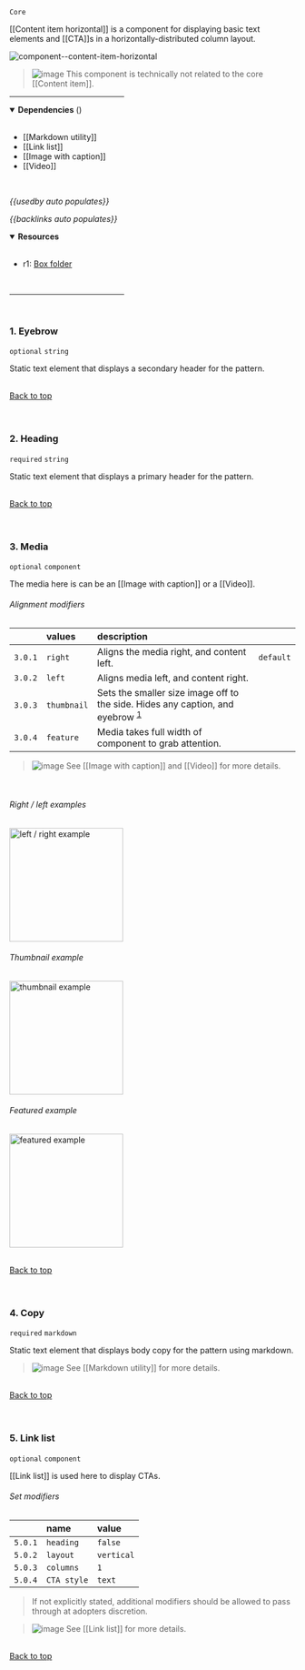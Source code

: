 `Core` <!-- category start --><!-- category end -->

[[Content item horizontal]] is a component for displaying basic text elements
and [[CTA]]s in a horizontally-distributed column layout.

![component--content-item-horizontal](https://user-images.githubusercontent.com/3793636/138167447-f1b4b258-6d65-4e60-b4b7-087fb3107db6.jpg)

> ![image](https://user-images.githubusercontent.com/3793636/117874180-493bdb80-b266-11eb-8945-dde0d95431d6.png)
> This component is technically not related to the core [[Content item]].

<hr width="40%" />

<!-- toc start open="true" depthStart="3" depthEnd="5" --><!-- toc end -->

<details open="true">
  <summary><strong>Dependencies</strong> (<!-- dependencyCount start --><!-- dependencyCount end -->)</summary><br />

- [[Markdown utility]]
- [[Link list]]
- [[Image with caption]]
- [[Video]]

<br />
</details>

<!-- usedby start -->

_{{usedby auto populates}}_

<!-- usedby end -->

<!-- backlinks start -->

_{{backlinks auto populates}}_

<!-- backlinks end -->

<a name="resources"></a>

<details open="true">
  <summary><strong>Resources</strong></summary><br />

- r1: [Box folder](https://ibm.ent.box.com/folder/112262788897)

<br />
</details>

<hr width="40%" />

<br />

### 1. Eyebrow

`optional` `string`

Static text element that displays a secondary header for the pattern.

<br />[Back to top](#wiki-wrapper)<br /><br /><br />

### 2. Heading

`required` `string`

Static text element that displays a primary header for the pattern.

<br />[Back to top](#wiki-wrapper)<br /><br /><br />

### 3. Media

`optional` `component`

The media here is can be an [[Image with caption]] or a [[Video]].

###### Alignment modifiers

|         | values      | description                                                                                            |           |
| :------ | :---------- | :----------------------------------------------------------------------------------------------------- | :-------- |
| `3.0.1` | `right`     | Aligns the media right, and content left.                                                              | `default` |
| `3.0.2` | `left`      | Aligns media left, and content right.                                                                  |           |
| `3.0.3` | `thumbnail` | Sets the smaller size image off to the side. Hides any caption, and eyebrow <sup>[1](#1-eyebrow)</sup> |           |
| `3.0.4` | `feature`   | Media takes full width of component to grab attention.                                                 |           |

> ![image](https://user-images.githubusercontent.com/3793636/117873919-f6faba80-b265-11eb-81a5-039bdcd822e8.png)
> See [[Image with caption]] and [[Video]] for more details.

<br />

###### Right / left examples

<img src="https://user-images.githubusercontent.com/3793636/138164579-8bc107d0-cab3-453d-a074-d8695a6b25ee.png" width="200px" alt="left / right example"/>

###### Thumbnail example

<img src="https://user-images.githubusercontent.com/3793636/138164784-f5da7323-26ea-4e50-8f5d-c97131fc3033.png" width="200px" alt="thumbnail example" />

###### Featured example

<img src="https://user-images.githubusercontent.com/3793636/138164960-980d1912-5d5b-482a-91aa-0f5cc722b1d4.png" width="200px" alt="featured example" />

<br />[Back to top](#wiki-wrapper)<br /><br /><br />

### 4. Copy

`required` `markdown`

Static text element that displays body copy for the pattern using markdown.

> ![image](https://user-images.githubusercontent.com/3793636/117873919-f6faba80-b265-11eb-81a5-039bdcd822e8.png)
> See [[Markdown utility]] for more details.

<br />[Back to top](#wiki-wrapper)<br /><br /><br />

### 5. Link list

`optional` `component`

[[Link list]] is used here to display CTAs.

###### Set modifiers

|         | name        | value      |
| :------ | :---------- | :--------- |
| `5.0.1` | `heading`   | `false`    |
| `5.0.2` | `layout`    | `vertical` |
| `5.0.3` | `columns`   | `1`        |
| `5.0.4` | `CTA style` | `text`     |

> If not explicitly stated, additional modifiers should be allowed to pass
> through at adopters discretion.

> ![image](https://user-images.githubusercontent.com/3793636/117873919-f6faba80-b265-11eb-81a5-039bdcd822e8.png)
> See [[Link list]] for more details.

<br />[Back to top](#wiki-wrapper)<br /><br /><br />
